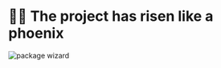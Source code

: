 # 🐦‍🔥 The project has risen like a phoenix

![package wizard](https://preview.dragon-code.pro/the%20dragon%20code/package%20wizard.svg)
